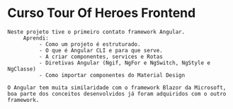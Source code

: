 # Curso Tour Of Heroes Frontend

    Neste projeto tive o primeiro contato framework Angular. 
         Aprendi:
              - Como um projeto é estruturado.
              - O que é Angular CLI e para que serve.
              - A criar componentes, services e Rotas
              - Diretivas Angular (Ngif, NgFor e NgSwitch, NgStyle e NgClasse)
              - Como importar componentes do Material Design
    
    O Angular tem muita similaridade com o framework Blazor da Microsoft, boa parte dos conceitos desenvolvidos já foram adquiridos com o outro framework.
